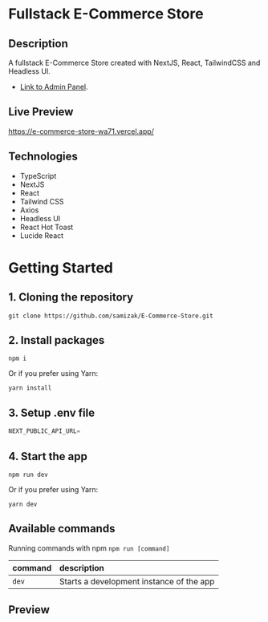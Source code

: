 # Fullstack E-Commerce Store

## Description
A fullstack E-Commerce Store created with NextJS, React, TailwindCSS and Headless UI.

- [Link to Admin Panel](https://github.com/samizak/E-Commerce-Admin).

## Live Preview
https://e-commerce-store-wa71.vercel.app/

## Technologies
* TypeScript
* NextJS
* React
* Tailwind CSS
* Axios
* Headless UI
* React Hot Toast
* Lucide React

# Getting Started

## 1. Cloning the repository
```shell
git clone https://github.com/samizak/E-Commerce-Store.git
```

## 2. Install packages
```shell
npm i
```
Or if you prefer using Yarn:
```shell
yarn install
```

## 3. Setup .env file
```js
NEXT_PUBLIC_API_URL=
```

## 4. Start the app
```shell
npm run dev
```
Or if you prefer using Yarn:
```shell
yarn dev
```

## Available commands

Running commands with npm `npm run [command]`

| command         | description                              |
| :-------------- | :--------------------------------------- |
| `dev`           | Starts a development instance of the app |


## Preview

